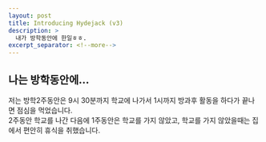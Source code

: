 ```yaml
---
layout: post
title: Introducing Hydejack (v3)
description: >
  내가 방학동안에 한일ㅎㅎ.
excerpt_separator: <!--more-->
---
```


## 나는 방학동안에...

저는 방학2주동안은 9시 30분까지 학교에 나가서 1시까지 방과후 활동을 하다가 끝나면 점심을 먹었습니다.<br>
2주동안 학교를 나간 다음에 1주동안은 학교를 가지 않았고,
학교를 가지 않았을때는 집에서 편안히 휴식을 취했습니다. 

[docs]: ../../docs/README.md
[tag]: http://www.minddust.com/post/tags-and-categories-on-github-pages/
